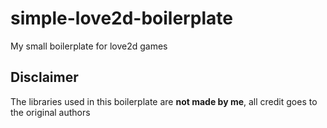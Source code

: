 # simple-love2d-boilerplate
My small boilerplate for love2d games

## Disclaimer
The libraries used in this boilerplate are **not made by me**, all credit goes to the original authors  
